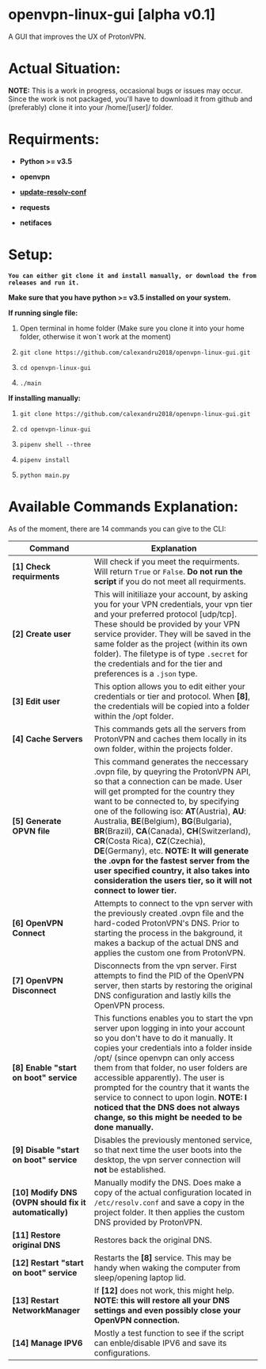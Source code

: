 # openvpn-linux-gui [alpha v0.1]
A GUI that improves the UX of ProtonVPN.

Actual Situation:
======
**NOTE:** This is a work in progress, occasional bugs or issues may occur. Since the work is not packaged, you'll have to download it from github and (preferably) clone it into your /home/[user]/ folder. 

Requirments:
======
* **Python >= v3.5**

* **openvpn**

* **[update-resolv-conf](https://github.com/alfredopalhares/openvpn-update-resolv-conf)**

* **requests**

* **netifaces**
  
Setup:
======
**`You can either git clone it and install manually, or download the from releases and run it.`**

**Make sure that you have python >= v3.5  installed on your system.**

**If running single file:**

1. Open terminal in home folder (Make sure you clone it into your home folder, otherwise it won´t work at the moment)

2. `git clone https://github.com/calexandru2018/openvpn-linux-gui.git`

3. `cd openvpn-linux-gui`

4. `./main`

**If installing manually:**

1. `git clone https://github.com/calexandru2018/openvpn-linux-gui.git`

2. `cd openvpn-linux-gui`

3. `pipenv shell --three`

4. `pipenv install`

5. `python main.py`

Available Commands Explanation:
======
As of the moment, there are 14 commands you can give to the CLI:

Command | Explanation 
--- | ---
**[1] Check requirments** | Will check if you meet the requirments. Will return `True` or `False`. **Do not run the script** if you do not meet all requirments.
**[2] Create user** | This will initiliaze your account, by asking you for your VPN credentials, your vpn tier and your preferred protocol [udp/tcp]. These should be provided by your VPN service provider. They will be saved in the same folder as the project (within its own folder). The filetype is of type `.secret` for the credentials and for the tier and preferences is a `.json` type. 
**[3] Edit user** | This option allows you to edit either your credentials or tier and protocol. When **[8]**, the credentials will be copied into a folder within the /opt folder.
**[4] Cache Servers** | This commands gets all the servers from ProtonVPN and caches them locally in its own folder, within the projects folder.
**[5] Generate OPVN file** | This command generates the neccessary .ovpn file, by queyring the ProtonVPN API, so that a connection can be made. User will get prompted for the country they want to be connected to, by specifying one of the following iso: **AT**(Austria), **AU**: Australia, **BE**(Belgium), **BG**(Bulgaria), **BR**(Brazil), **CA**(Canada), **CH**(Switzerland), **CR**(Costa Rica), **CZ**(Czechia), **DE**(Germany), etc. **NOTE: It will generate the .ovpn for the fastest server from the user specified country, it also takes into consideration the users tier, so it will not connect to lower tier.**
**[6] OpenVPN Connect** | Attempts to connect to the vpn server with the previously created .ovpn file and the hard-coded ProtonVPN's DNS. Prior to starting the process in the bakground, it makes a backup of the actual DNS and applies the custom one from ProtonVPN.
**[7] OpenVPN Disconnect** | Disconnects from the vpn server. First attempts to find the PID of the OpenVPN server, then starts by restoring the original DNS configuration and lastly kills the OpenVPN process. 
**[8] Enable "start on boot" service** | This functions enables you to start the vpn server upon logging in into your account so you don't have to do it manually. It copies your credentials into a folder inside /opt/ (since openvpn can only access them from that folder, no user folders are accessible apparently). The user is prompted for the country that it wants the service to connect to upon login. **NOTE: I noticed that the DNS does not always change, so this might be needed to be done manually.**
**[9] Disable "start on boot" service** | Disables the previously mentoned service, so that next time the user boots into the desktop, the vpn server connection will **not** be established. 
**[10] Modify DNS (OVPN should fix it automatically)** | Manually modify the DNS. Does make a copy of the actual configuration located in `/etc/resolv.conf` and save a copy in the project folder. It then applies the custom DNS provided by ProtonVPN.
**[11] Restore original DNS** | Restores back the original DNS.
**[12] Restart "start on boot" service** | Restarts the **[8]** service. This may be handy when waking the computer from sleep/opening laptop lid.
**[13] Restart NetworkManager** | If **[12]** does not work, this might help. **NOTE: this will restore all your DNS settings and even possibly close your OpenVPN connection.**
**[14] Manage IPV6** | Mostly a test function to see if the script can enble/disable IPV6 and save its configurations.



